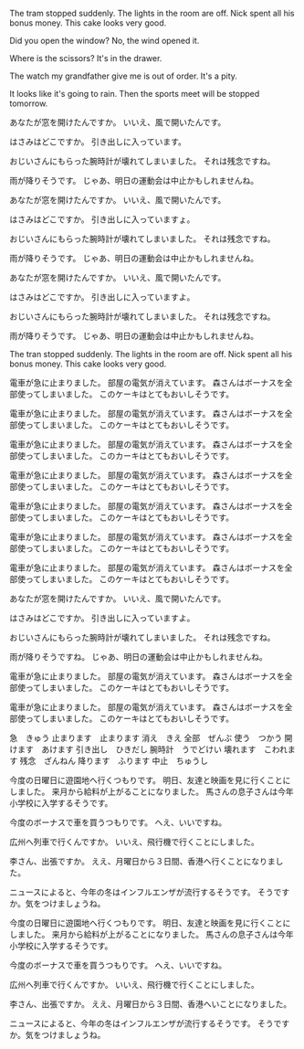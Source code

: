 The tram stopped suddenly.
The lights in the room are off.
Nick spent all his bonus money.
This cake looks very good.

Did you open the window?
No, the wind opened it.

Where is the scissors?
It's in the drawer.

The watch my grandfather give me is out of order.
It's a pity.

It looks like it's going to rain.
Then the sports meet will be stopped tomorrow.

あなたが窓を開けたんですか。
いいえ、風で開いたんです。

はさみはどこですか。
引き出しに入っています。

おじいさんにもらった腕時計が壊れてしまいました。
それは残念ですね。

雨が降りそうです。
じゃあ、明日の運動会は中止かもしれませんね。

あなたが窓を開けたんですか。
いいえ、風で開いたんです。

はさみはどこですか。
引き出しに入っていますょ。

おじいさんにもらった腕時計が壊れてしまいました。
それは残念ですね。

雨が降りそうです。
じゃあ、明日の運動会は中止かもしれませんね。

あなたが窓を開けたんですか。
いいえ、風で開いたんです。

はさみはどこですか。
引き出しに入っていますよ。

おじいさんにもらった腕時計が壊れてしまいました。
それは残念ですね。

雨が降りそうです。
じゃあ、明日の運動会は中止かもしれませんね。

The tran stopped suddenly.
The lights in the room are off.
Nick spent all his bonus money.
This cake looks very good.

電車が急に止まりました。
部屋の電気が消えています。
森さんはボーナスを全部使ってしまいました。
このケーキはとてもおいしそうです。

電車が急に止まりました。
部屋の電気が消えています。
森さんはボーナスを全部使ってしまいました。
このケーキはとてもおいしそうです。

電車が急に止まりました。
部屋の電気が消えています。
森さんはボーナスを全部使ってしまいました。
このカーキはとてもおいしそうです。

電車が急に止まりました。
部屋の電気が消えています。
森さんはボーナスを全部使ってしまいました。
このケーキはとてもおいしそうです。

電車が急に止まりました。
部屋の電気が消えています。
森さんはボーナスを全部使ってしまいました。
このケーキはとてもおいしそうです。

電車が急に止まりました。
部屋の電気が消えています。
森さんはボーナスを全部使ってしまいました。
このケーキはとてもおいしそうです。

電車が急に止まりました。
部屋の電気が消えています。
森さんはボーナスを全部使ってしまいました。
このケーキはとてもおいしそうです。

あなたが窓を開けたんですか。
いいえ、風で開いたんです。

はさみはどこですか。
引き出しに入っていますよ。

おじいさんにもらった腕時計が壊れてしまいました。
それは残念ですね。

雨が降りそうですね。
じゃあ、明日の運動会は中止かもしれませんね。

電車が急に止まりました。
部屋の電気が消えています。
森さんはボーナスを全部使ってしまいました。
このケーキはとてもおいしそうです。

電車が急に止まりました。
部屋の電気が消えています。
森さんはボーナスを全部使ってしまいました。
このケーキはとてもおいしそうです。

急　きゅう
止まります　止まります
消え　きえ
全部　ぜんぶ
使う　つかう
開けます　あけます
引き出し　ひきだし
腕時計　うでどけい
壊れます　こわれます
残念　ざんねん
降ります　ふります
中止　ちゅうし

今度の日曜日に遊園地へ行くつもりです。
明日、友達と映画を見に行くことにしました。
来月から給料が上がることになりました。
馬さんの息子さんは今年小学校に入学するそうです。

今度のボーナスで車を買うつもりです。
へえ、いいですね。

広州へ列車で行くんですか。
いいえ、飛行機で行くことにしました。

李さん、出張ですか。
ええ、月曜日から３日間、香港へ行くことになりました。

ニュースによると、今年の冬はインフルエンザが流行するそうです。
そうですか。気をつけましょうね。

今度の日曜日に遊園地へ行くつもりです。
明日、友達と映画を見に行くことにしました。
来月から給料が上がることになりました。
馬さんの息子さんは今年小学校に入学するそうです。

今度のボーナスで車を買うつもりです。
へえ、いいですね。

広州へ列車で行くんですか。
いいえ、飛行機で行くことにしました。

李さん、出張ですか。
ええ、月曜日から３日間、香港へいことになりました。

ニュースによると、今年の冬はインフルエンザが流行するそうです。
そうですか。気をつけましょうね。
